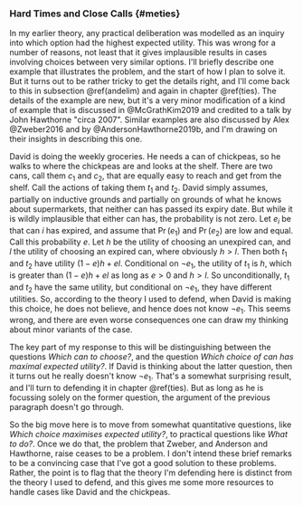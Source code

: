 ### Hard Times and Close Calls {#meties}

In my earlier theory, any practical deliberation was modelled as an inquiry into which option had the highest expected utility. This was wrong for a number of reasons, not least that it gives implausible results in cases involving choices between very similar options. I'll briefly describe one example that illustrates the problem, and the start of how I plan to solve it. But it turns out to be rather tricky to get the details right, and I'll come back to this in subsection \@ref(andelim) and again in chapter \@ref(ties). The details of the example are new, but it's a very minor modification of a kind of example that is discussed in @McGrathKim2019 and credited to a talk by John Hawthorne "circa 2007". Similar examples are also discussed by Alex @Zweber2016 and by @AndersonHawthorne2019b, and I'm drawing on their insights in describing this one.

David is doing the weekly groceries. He needs a can of chickpeas, so he walks to where the chickpeas are and looks at the shelf. There are two cans, call them $c_1$ and $c_2$, that are equally easy to reach and get from the shelf. Call the actions of taking them $t_1$ and $t_2$. David simply assumes, partially on inductive grounds and partially on grounds of what he knows about supermarkets, that neither can has passed its expiry date. But while it is wildly implausible that either can has, the probability is not zero. Let $e_i$ be that can $i$ has expired, and assume that $\Pr(e_1)$ and $\Pr(e_2)$ are low and equal. Call this probability $e$. Let $h$ be the utility of choosing an unexpired can, and $l$ the utility of choosing an expired can, where obviously $h > l$. Then both $t_1$ and $t_2$ have utility $(1-e)h + el$. Conditional on $\neg e_1$, the utility of $t_1$ is $h$, which is greater than $(1-e)h + el$ as long as $e > 0$ and $h > l$. So unconditionally, $t_1$ and $t_2$ have the same utility, but conditional on $\neg e_1$, they have different utilities. So, according to the theory I used to defend, when David is making this choice, he does not believe, and hence does not know $\neg e_1$. This seems wrong, and there are even worse consequences one can draw my thinking about minor variants of the case.

The key part of my response to this will be distinguishing between the questions _Which can to choose?_, and the question _Which choice of can has maximal expected utility?_. If David is thinking about the latter question, then it turns out he really doesn't know $\neg e_1$. That's a somewhat surprising result, and I'll turn to defending it in chapter \@ref(ties). But as long as he is focussing solely on the former question, the argument of the previous paragraph doesn't go through.

So the big move here is to move from somewhat quantitative questions, like _Which choice maximises expected utility?_, to practical questions like _What to do?_. Once we do that, the problem that Zweber, and Anderson and Hawthorne, raise ceases to be a problem. I don't intend these brief remarks to be a convincing case that I've got a good solution to these problems. Rather, the point is to flag that the theory I'm defending here is distinct from the theory I used to defend, and this gives me some more resources to handle cases like David and the chickpeas.
